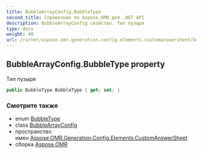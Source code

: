 ```yaml
---
title: BubbleArrayConfig.BubbleType
second_title: Справочник по Aspose.OMR для .NET API
description: BubbleArrayConfig свойство. Тип пузыря
type: docs
weight: 40
url: /ru/net/aspose.omr.generation.config.elements.customanswersheet/bubblearrayconfig/bubbletype/
---
```

## BubbleArrayConfig.BubbleType property

Тип пузыря

```csharp
public BubbleType BubbleType { get; set; }
```

### Смотрите также

* enum [BubbleType](../../../aspose.omr.generation.config.enums/bubbletype/)
* class [BubbleArrayConfig](../)
* пространство имен [Aspose.OMR.Generation.Config.Elements.CustomAnswerSheet](../../bubblearrayconfig/)
* сборка [Aspose.OMR](../../../)


